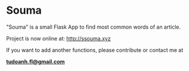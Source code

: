 # Souma
"Souma" is a small Flask App to find most common words of an article.

Project is now online at: http://ssouma.xyz  

If you want to add another functions, please contribute or contact me at

**tudoanh.fl@gmail.com**
